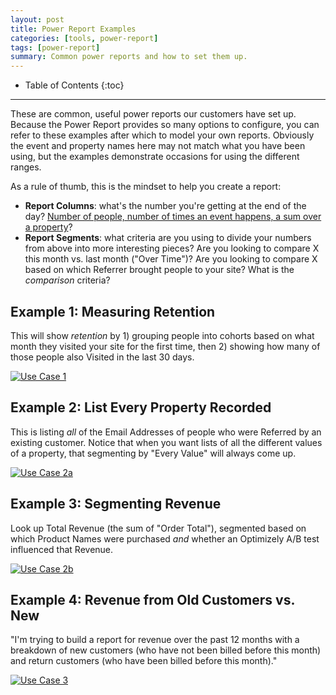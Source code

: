 ```yaml
---
layout: post
title: Power Report Examples
categories: [tools, power-report]
tags: [power-report]
summary: Common power reports and how to set them up.
---
```

* Table of Contents
{:toc}
* * *

These are common, useful power reports our customers have set up. Because the Power Report provides so many options to configure, you can refer to these examples after which to model your own reports. Obviously the event and property names here may not match what you have been using, but the examples demonstrate occasions for using the different ranges.

As a rule of thumb, this is the mindset to help you create a report:

* **Report Columns**: what's the number you're getting at the end of the day? [Number of people, number of times an event happens, a sum over a property][calculations]?
* **Report Segments**: what criteria are you using to divide your numbers from above into more interesting pieces? Are you looking to compare X this month vs. last month ("Over Time")? Are you looking to compare X based on which Referrer brought people to your site? What is the *comparison* criteria?


## Example 1: Measuring Retention

This will show *retention* by 1) grouping people into cohorts based on what month they visited your site for the first time, then 2) showing how many of those people also Visited in the last 30 days.

[![Use Case 1][case-1]][case-1]


## Example 2: List Every Property Recorded

This is listing *all* of the Email Addresses of people who were Referred by an existing customer. Notice that when you want lists of all the different values of a property, that segmenting by "Every Value" will always come up.

[![Use Case 2a][case-2a]][case-2a]


## Example 3: Segmenting Revenue

Look up Total Revenue (the sum of "Order Total"), segmented based on which Product Names were purchased *and* whether an Optimizely A/B test influenced that Revenue.

[![Use Case 2b][case-2b]][case-2b]


## Example 4: Revenue from Old Customers vs. New

"I'm trying to build a report for revenue over the past 12 months with a breakdown of new customers (who have not been billed before this month) and return customers (who have been billed before this month)."

[![Use Case 3][case-3]][case-3]

[case-1]: http://kissmetrics-support-files.s3.amazonaws.com/assets/tools/power-report/01-use-case.png
[case-2a]: http://kissmetrics-support-files.s3.amazonaws.com/assets/tools/power-report/02a-use-case.png
[case-2b]: http://kissmetrics-support-files.s3.amazonaws.com/assets/tools/power-report/02b-use-case.png
[case-3]: http://kissmetrics-support-files.s3.amazonaws.com/assets/tools/power-report/03-use-case.png

[calculations]: /tools/metrics/metric-calculations
